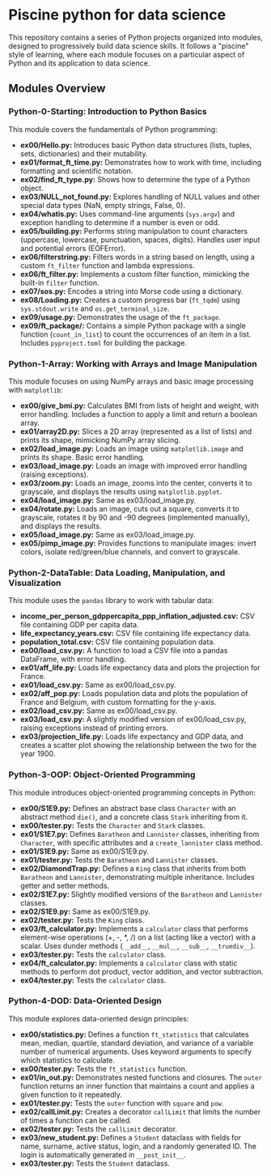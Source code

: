 # Piscine python for data science

This repository contains a series of Python projects organized into modules, designed to progressively build data science skills.  It follows a "piscine" style of learning, where each module focuses on a particular aspect of Python and its application to data science.

## Modules Overview

### Python-0-Starting: Introduction to Python Basics

This module covers the fundamentals of Python programming:

*   **ex00/Hello.py:** Introduces basic Python data structures (lists, tuples, sets, dictionaries) and their mutability.
*   **ex01/format_ft_time.py:** Demonstrates how to work with time, including formatting and scientific notation.
*   **ex02/find_ft_type.py:** Shows how to determine the type of a Python object.
*   **ex03/NULL_not_found.py:**  Explores handling of NULL values and other special data types (NaN, empty strings, False, 0).
*   **ex04/whatis.py:**  Uses command-line arguments (`sys.argv`) and exception handling to determine if a number is even or odd.
*   **ex05/building.py:**  Performs string manipulation to count characters (uppercase, lowercase, punctuation, spaces, digits).  Handles user input and potential errors (EOFError).
*   **ex06/filterstring.py:** Filters words in a string based on length, using a custom `ft_filter` function and lambda expressions.
*   **ex06/ft_filter.py:**  Implements a custom filter function, mimicking the built-in `filter` function.
*   **ex07/sos.py:** Encodes a string into Morse code using a dictionary.
*   **ex08/Loading.py:** Creates a custom progress bar (`ft_tqdm`) using `sys.stdout.write` and `os.get_terminal_size`.
*   **ex09/usage.py:** Demonstrates the usage of the `ft_package`.
*   **ex09/ft_package/:**  Contains a simple Python package with a single function (`count_in_list`) to count the occurrences of an item in a list. Includes `pyproject.toml` for building the package.

### Python-1-Array: Working with Arrays and Image Manipulation

This module focuses on using NumPy arrays and basic image processing with `matplotlib`:

*   **ex00/give_bmi.py:** Calculates BMI from lists of height and weight, with error handling.  Includes a function to apply a limit and return a boolean array.
*   **ex01/array2D.py:** Slices a 2D array (represented as a list of lists) and prints its shape, mimicking NumPy array slicing.
*   **ex02/load_image.py:** Loads an image using `matplotlib.image` and prints its shape.  Basic error handling.
*   **ex03/load_image.py:**  Loads an image with improved error handling (raising exceptions).
*   **ex03/zoom.py:** Loads an image, zooms into the center, converts it to grayscale, and displays the results using `matplotlib.pyplot`.
*   **ex04/load_image.py:** Same as ex03/load_image.py.
*   **ex04/rotate.py:** Loads an image, cuts out a square, converts it to grayscale, rotates it by 90 and -90 degrees (implemented manually), and displays the results.
*   **ex05/load_image.py:**  Same as ex03/load_image.py.
*   **ex05/pimp_image.py:**  Provides functions to manipulate images: invert colors, isolate red/green/blue channels, and convert to grayscale.

### Python-2-DataTable: Data Loading, Manipulation, and Visualization

This module uses the `pandas` library to work with tabular data:

*   **income_per_person_gdppercapita_ppp_inflation_adjusted.csv:**  CSV file containing GDP per capita data.
*   **life_expectancy_years.csv:** CSV file containing life expectancy data.
*   **population_total.csv:** CSV file containing population data.
*   **ex00/load_csv.py:** A function to load a CSV file into a pandas DataFrame, with error handling.
*   **ex01/aff_life.py:** Loads life expectancy data and plots the projection for France.
*   **ex01/load_csv.py:**  Same as ex00/load_csv.py.
*   **ex02/aff_pop.py:**  Loads population data and plots the population of France and Belgium, with custom formatting for the y-axis.
*   **ex02/load_csv.py:** Same as ex00/load_csv.py.
*   **ex03/load_csv.py:** A slightly modified version of ex00/load_csv.py, raising exceptions instead of printing errors.
*   **ex03/projection_life.py:**  Loads life expectancy and GDP data, and creates a scatter plot showing the relationship between the two for the year 1900.

### Python-3-OOP: Object-Oriented Programming

This module introduces object-oriented programming concepts in Python:

*   **ex00/S1E9.py:** Defines an abstract base class `Character` with an abstract method `die()`, and a concrete class `Stark` inheriting from it.
*   **ex00/tester.py:** Tests the `Character` and `Stark` classes.
*   **ex01/S1E7.py:** Defines `Baratheon` and `Lannister` classes, inheriting from `Character`, with specific attributes and a `create_lannister` class method.
*   **ex01/S1E9.py:** Same as ex00/S1E9.py.
*   **ex01/tester.py:** Tests the `Baratheon` and `Lannister` classes.
*   **ex02/DiamondTrap.py:** Defines a `King` class that inherits from both `Baratheon` and `Lannister`, demonstrating multiple inheritance. Includes getter and setter methods.
*   **ex02/S1E7.py:**  Slightly modified versions of the `Baratheon` and `Lannister` classes.
*   **ex02/S1E9.py:** Same as ex00/S1E9.py.
*   **ex02/tester.py:**  Tests the `King` class.
*   **ex03/ft_calculator.py:** Implements a `calculator` class that performs element-wise operations (+, -, \*, /) on a list (acting like a vector) with a scalar. Uses dunder methods (`__add__`, `__mul__`, `__sub__`, `__truediv__`).
*   **ex03/tester.py:** Tests the `calculator` class.
*   **ex04/ft_calculator.py:**  Implements a `calculator` class with static methods to perform dot product, vector addition, and vector subtraction.
*   **ex04/tester.py:** Tests the `calculator` class.

### Python-4-DOD: Data-Oriented Design

This module explores data-oriented design principles:

*   **ex00/statistics.py:**  Defines a function `ft_statistics` that calculates mean, median, quartile, standard deviation, and variance of a variable number of numerical arguments. Uses keyword arguments to specify which statistics to calculate.
*   **ex00/tester.py:** Tests the `ft_statistics` function.
*   **ex01/in_out.py:**  Demonstrates nested functions and closures.  The `outer` function returns an inner function that maintains a count and applies a given function to it repeatedly.
*   **ex01/tester.py:**  Tests the `outer` function with `square` and `pow`.
*   **ex02/callLimit.py:**  Creates a decorator `callLimit` that limits the number of times a function can be called.
*   **ex02/tester.py:** Tests the `callLimit` decorator.
*   **ex03/new_student.py:**  Defines a `Student` dataclass with fields for name, surname, active status, login, and a randomly generated ID. The login is automatically generated in `__post_init__`.
*   **ex03/tester.py:** Tests the `Student` dataclass.
